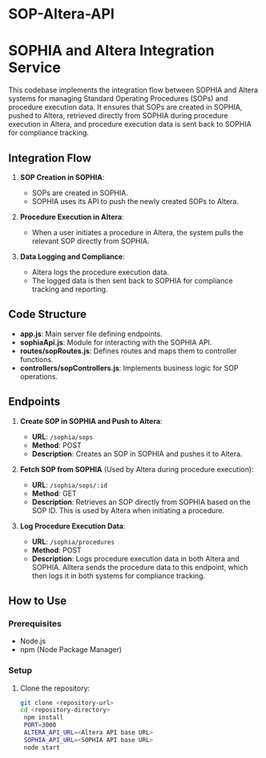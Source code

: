 # SOP-Altera-API

# SOPHIA and Altera Integration Service

This codebase implements the integration flow between SOPHIA and Altera systems for managing Standard Operating Procedures (SOPs) and procedure execution data. It ensures that SOPs are created in SOPHIA, pushed to Altera, retrieved directly from SOPHIA during procedure execution in Altera, and procedure execution data is sent back to SOPHIA for compliance tracking.

## Integration Flow

1. **SOP Creation in SOPHIA**:
   - SOPs are created in SOPHIA.
   - SOPHIA uses its API to push the newly created SOPs to Altera.

2. **Procedure Execution in Altera**:
   - When a user initiates a procedure in Altera, the system pulls the relevant SOP directly from SOPHIA.

3. **Data Logging and Compliance**:
   - Altera logs the procedure execution data.
   - The logged data is then sent back to SOPHIA for compliance tracking and reporting.

## Code Structure

- **app.js**: Main server file defining endpoints.
- **sophiaApi.js**: Module for interacting with the SOPHIA API.
- **routes/sopRoutes.js**: Defines routes and maps them to controller functions.
- **controllers/sopControllers.js**: Implements business logic for SOP operations.

## Endpoints

1. **Create SOP in SOPHIA and Push to Altera**:
   - **URL**: `/sophia/sops`
   - **Method**: POST
   - **Description**: Creates an SOP in SOPHIA and pushes it to Altera.

2. **Fetch SOP from SOPHIA** (Used by Altera during procedure execution):
   - **URL**: `/sophia/sops/:id`
   - **Method**: GET
   - **Description**: Retrieves an SOP directly from SOPHIA based on the SOP ID. This is used by Altera when initiating a procedure.

3. **Log Procedure Execution Data**:
   - **URL**: `/sophia/procedures`
   - **Method**: POST
   - **Description**: Logs procedure execution data in both Altera and SOPHIA. Alltera sends the procedure data to this endpoint, which then logs it in both systems for compliance tracking.

## How to Use

### Prerequisites

- Node.js
- npm (Node Package Manager)

### Setup

1. Clone the repository:
   ```sh
   git clone <repository-url>
   cd <repository-directory>
    npm install
    PORT=3000
    ALTERA_API_URL=<Altera API base URL>
    SOPHIA_API_URL=<SOPHIA API base URL>
    node start
